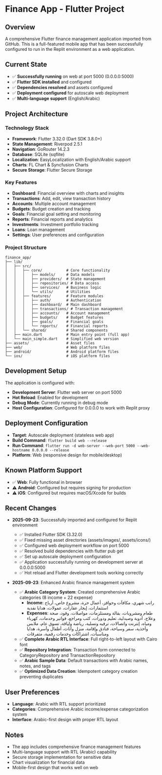 # Finance App - Flutter Project

## Overview
A comprehensive Flutter finance management application imported from GitHub. This is a full-featured mobile app that has been successfully configured to run in the Replit environment as a web application.

## Current State
- ✅ **Successfully running** on web at port 5000 (0.0.0.0:5000)
- ✅ **Flutter SDK installed** and configured
- ✅ **Dependencies resolved** and assets configured
- ✅ **Deployment configured** for autoscale web deployment
- ✅ **Multi-language support** (English/Arabic)

## Project Architecture

### Technology Stack
- **Framework**: Flutter 3.32.0 (Dart SDK 3.8.0+)
- **State Management**: Riverpod 2.5.1
- **Navigation**: GoRouter 14.2.3
- **Database**: SQLite (sqflite)
- **Localization**: EasyLocalization with English/Arabic support
- **Charts**: FL Chart & Syncfusion Charts
- **Secure Storage**: Flutter Secure Storage

### Key Features
- **Dashboard**: Financial overview with charts and insights
- **Transactions**: Add, edit, view transaction history
- **Accounts**: Multiple account management
- **Budgets**: Budget creation and tracking
- **Goals**: Financial goal setting and monitoring
- **Reports**: Financial reports and analytics
- **Investments**: Investment portfolio tracking
- **Loans**: Loan management
- **Settings**: User preferences and configuration

### Project Structure
```
finance_app/
├── lib/
│   ├── src/
│   │   ├── core/           # Core functionality
│   │   │   ├── models/     # Data models
│   │   │   ├── providers/  # State management
│   │   │   ├── repositories/ # Data access
│   │   │   ├── services/   # Business logic
│   │   │   └── utils/      # Utilities
│   │   ├── features/       # Feature modules
│   │   │   ├── auth/       # Authentication
│   │   │   ├── dashboard/  # Main dashboard
│   │   │   ├── transactions/ # Transaction management
│   │   │   ├── accounts/   # Account management
│   │   │   ├── budgets/    # Budget features
│   │   │   ├── goals/      # Financial goals
│   │   │   └── reports/    # Financial reports
│   │   └── shared/         # Shared components
│   ├── main.dart           # Main entry point (full app)
│   └── main_simple.dart    # Simplified web version
├── assets/                 # Asset files
├── web/                    # Web platform files
├── android/                # Android platform files
└── ios/                    # iOS platform files
```

## Development Setup
The application is configured with:
- **Development Server**: Flutter web server on port 5000
- **Hot Reload**: Enabled for development
- **Debug Mode**: Currently running in debug mode
- **Host Configuration**: Configured for 0.0.0.0 to work with Replit proxy

## Deployment Configuration
- **Target**: Autoscale deployment (stateless web app)
- **Build Command**: `flutter build web --release`
- **Run Command**: `flutter run -d web-server --web-port 5000 --web-hostname 0.0.0.0 --release`
- **Platform**: Web (responsive design for mobile/desktop)

## Known Platform Support
- ✅ **Web**: Fully functional in browser
- ⚠️ **Android**: Configured but requires signing for production
- ⚠️ **iOS**: Configured but requires macOS/Xcode for builds

## Recent Changes
- **2025-09-23**: Successfully imported and configured for Replit environment
  - ✅ Installed Flutter SDK (3.32.0)
  - ✅ Fixed missing asset directories (assets/images/, assets/icons/)
  - ✅ Configured web deployment workflow on port 5000
  - ✅ Resolved build dependencies with flutter pub get
  - ✅ Set up autoscale deployment configuration
  - ✅ Application successfully running on development server at 0.0.0.0:5000
  - ✅ Hot reload and Flutter development tools working correctly

- **2025-09-23**: Enhanced Arabic finance management system
  - ✅ **Arabic Category System**: Created comprehensive Arabic categories (8 income + 22 expense)
    - **Income**: راتب شهري، مكافآت وحوافز، أعمال حرة، مشروع خاص، أرباح استثمارات، إيجار عقارات، عمولات، هدايا نقدية
    - **Expenses**: طعام ومشروبات، بقالة ومستلزمات، مواصلات، وقود، صحة وعلاج، أدوية وصيدلية، تعليم ودورات، كتب ومراجع، فواتير وخدمات، كهرباء ومياه، إنترنت واتصالات، ترفيه وتسلية، رياضة ولياقة، تسوق عام، ملابس وأحذية، سفر وسياحة، فنادق وإقامة، منزل وأثاث، أطفال وأسرة، هدايا ومناسبات، اشتراكات وخدمات رقمية، متفرقات
  - ✅ **Complete Arabic RTL Interface**: Full right-to-left layout with Cairo font
  - ✅ **Repository Integration**: Transaction form connected to CategoryRepository and TransactionRepository
  - ✅ **Arabic Sample Data**: Default transactions with Arabic names, notes, and tags
  - ✅ **Optimized Data Creation**: Idempotent category creation preventing duplicates

## User Preferences
- **Language**: Arabic with RTL support prioritized
- **Categories**: Comprehensive Arabic income/expense categorization system
- **Interface**: Arabic-first design with proper RTL layout

## Notes
- The app includes comprehensive finance management features
- Multi-language support with RTL (Arabic) capability
- Secure storage implementation for sensitive data
- Chart visualization for financial data
- Mobile-first design that works well on web